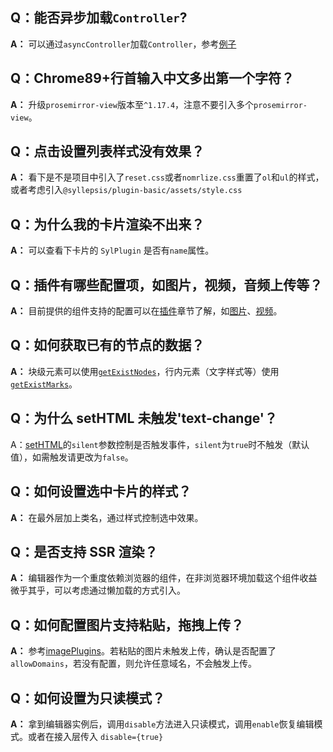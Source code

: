 ## Q：能否异步加载`Controller`?

**A：** 可以通过`asyncController`加载`Controller`，参考[例子](/zh-cn/plugins/syl-plugin?id=基本结构)

## Q：Chrome89+行首输入中文多出第一个字符？

**A：** 升级`prosemirror-view`版本至`^1.17.4`，注意不要引入多个`prosemirror-view`。

## Q：点击设置列表样式没有效果？

**A：** 看下是不是项目中引入了`reset.css`或者`nomrlize.css`重置了`ol`和`ul`的样式，或者考虑引入`@syllepsis/plugin-basic/assets/style.css`

## Q：为什么我的卡片渲染不出来？

**A：** 可以查看下卡片的 `SylPlugin` 是否有`name`属性。

## Q：插件有哪些配置项，如图片，视频，音频上传等？

**A：** 目前提供的组件支持的配置可以在[插件](/zh-cn/plugins/README)章节了解，如[图片](/zh-cn/plugins/image)、[视频](/zh-cn/plugins/video)。

## Q：如何获取已有的节点的数据？

**A：** 块级元素可以使用[`getExistNodes`](/zh-cn/api?id=getexistnodes)，行内元素（文字样式等）使用[`getExistMarks`](/zh-cn/api?id=getexistmarks)。

## Q：为什么 setHTML 未触发'text-change'？

A：[setHTML](/zh-cn/api?id=sethtml)的`silent`参数控制是否触发事件，`silent`为`true`时不触发（默认值），如需触发请更改为`false`。

## Q：如何设置选中卡片的样式？

**A：** 在最外层加上类名，通过样式控制选中效果。

## Q：是否支持 SSR 渲染？

**A：** 编辑器作为一个重度依赖浏览器的组件，在非浏览器环境加载这个组件收益微乎其乎，可以考虑通过懒加载的方式引入。

## Q：如何配置图片支持粘贴，拖拽上传？

**A：** 参考[imagePlugins](/zh-cn/plugins/image)。若粘贴的图片未触发上传，确认是否配置了`allowDomains`，若没有配置，则允许任意域名，不会触发上传。

## Q：如何设置为只读模式？

**A：** 拿到编辑器实例后，调用`disable`方法进入只读模式，调用`enable`恢复编辑模式。或者在接入层传入 `disable={true}`
